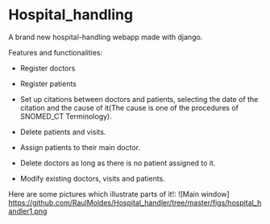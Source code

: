 # Hospital_handling
A brand new hospital-handling webapp made with django.

Features and functionalities:

- Register doctors

- Register patients

- Set up citations between doctors and patients, selecting the date of the citation and the cause of it(The cause is one of the procedures of SNOMED_CT Terminology).

- Delete patients and visits.

- Assign patients to their main doctor.

- Delete doctors as long as there is no patient assigned to it.

- Modify existing doctors, visits and patients.

Here are some pictures which illustrate parts of it!:
![Main window]
https://github.com/RaulMoldes/Hospital_handler/tree/master/figs/hospital_handler1.png
